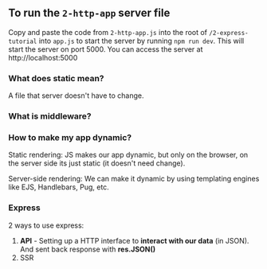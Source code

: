 ## To run the `2-http-app` server file

Copy and paste the code from `2-http-app.js` into the root of `/2-express-tutorial` into `app.js` to start the server by running `npm run dev`.
This will start the server on port 5000. You can access the server at http://localhost:5000

### What does static mean?
A file that server doesn't have to change.

### What is middleware?

### How to make my app dynamic?
Static rendering:
JS makes our app dynamic, but only on the browser, on the server side its just static (it doesn't need change). 

Server-side rendering:
We can make it dynamic by using templating engines like EJS, Handlebars, Pug, etc.  

### Express
2 ways to use express:
1. **API** - Setting up a HTTP interface to **interact with our data** (in JSON). And sent back response with **res.JSON()**
2. SSR 